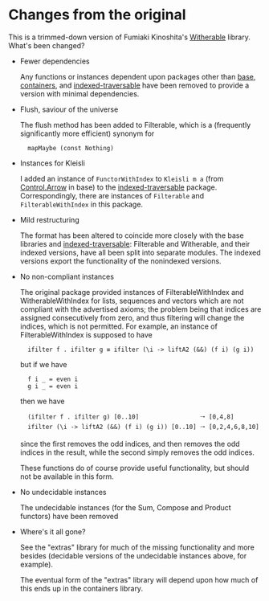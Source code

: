 Changes from the original
=========================

This is a trimmed-down version of Fumiaki Kinoshita's
[Witherable](https://hackage.haskell.org/package/witherable)
library. What's been changed?

* Fewer dependencies

  Any functions or instances dependent upon packages other than
  [base](https://hackage.haskell.org/package/base-4.16.0.0/docs/index.html),
  [containers](https://hackage.haskell.org/package/containers-0.6.5.1),
  and
  [indexed-traversable](https://hackage.haskell.org/package/indexed-traversable)
  have been removed to provide a version with minimal dependencies.

* Flush, saviour of the universe

  The flush method has been added to Filterable, which is a
  (frequently significantly more efficient) synonym for

        mapMaybe (const Nothing)

* Instances for Kleisli

  I added an instance of `FunctorWithIndex` to `Kleisli m a` (from
  [Control.Arrow](https://hackage.haskell.org/package/base-4.18.0.0/docs/Control-Arrow.html)
  in base) to the
  [indexed-traversable](https://hackage.haskell.org/package/indexed-traversable)
  package. Correspondingly, there are instances of `Filterable` and
  `FilterableWithIndex` in this package.

* Mild restructuring

  The format has been altered to coincide more closely with the base
  libraries and
  [indexed-traversable](https://hackage.haskell.org/package/indexed-traversable):
  Filterable and Witherable, and their indexed versions, have all been
  split into separate modules. The indexed versions export the
  functionality of the nonindexed versions.

* No non-compliant instances

  The original package provided instances of FilterableWithIndex and
  WitherableWithIndex for lists, sequences and vectors which are not
  compliant with the advertised axioms; the problem being that indices
  are assigned consecutively from zero, and thus filtering will change
  the indices, which is not permitted. For example, an instance of
  FilterableWithIndex is supposed to have

        ifilter f . ifilter g ≡ ifilter (\i -> liftA2 (&&) (f i) (g i))

  but if we have

        f i _ = even i
        g i _ = even i

  then we have

        (ifilter f . ifilter g) [0..10]                 🠒 [0,4,8]
		ifilter (\i -> liftA2 (&&) (f i) (g i)) [0..10] 🠒 [0,2,4,6,8,10]

  since the first removes the odd indices, and then removes the odd
  indices in the result, while the second simply removes the odd
  indices.

  These functions do of course provide useful functionality, but
  should not be available in this form.

* No undecidable instances

  The undecidable instances (for the Sum, Compose and Product
  functors) have been removed

* Where's it all gone?

  See the "extras" library for much of the missing functionality and
  more besides (decidable versions of the undecidable instances above,
  for example).

  The eventual form of the "extras" library will depend upon how much
  of this ends up in the containers library.
